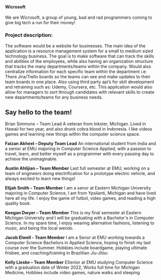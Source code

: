#### Wicrosoft
We are Wicrosoft, a group of young, bad and rad programmers coming to give big tech a run for their money!

### Project description:
The software would be a website for businesses. The main idea of the application is a resource management system for a small to medium sized technology business. The goal is to make software that can track the skills and abilities of the employees, while also having an organization structure that tracks the many departments/teams within the company. Would also centralize information for each specific team within the department i.e: There Jira/Trello boards so the teams can see and make updates to their team boards in one place. Also using third party api’s for skill development and retraining such as: Udemy, Coursera, etc. This application would also allow for managers to sort through candidates with relevant skills to create new departments/teams for any business needs.

## Say hello to the team!
Brian Simmons – Team Lead
A veteran from Inkster, Michigan. Lived in Hawaii for two year, and also drunk cobra blood in Indonesia. I like videos games and learning new things within the computer science space.

**Faizan Akheel – Deputy Team Lead**
An international student from India and a senior at EMU majoring in Computer Science Applied, with a passion to travel, learn, and better myself as a programmer with every passing day to achieve the unimaginable.

**Austin Ahlijian – Team Member**
Last full semester at EMU, working on a team of engineers doing electrification for a prototype electric vehicle, and always excited to learn new things!

**Elijah Smith - Team Member**
I am a senor at Eastern Michigan University majoring in Computer Science, I am from Ypsilanti, Michigan and have lived here all my life. I enjoy the game of futbol, video games, and reading a high quality book.

**Keegan Dwyer – Team Member**
This is my final semester at Eastern Michigan University and I will be graduating with a Bachelor's in Computer Science. In my spare time, I enjoy wearing alternative fashions, listening to music, and being the local weirdo.

**Jacob Elwell - Team Member**
I am a Senor at EMU working towards a Computer Science Bachelors in Applied Science, hoping to finish my last course over the Summer. Hobbies include boardgame, playing ultimate frisbee, and coaching/training in Brazlilian Jiu-Jitsu

**Kelly Lieske – Team Member**
ESenior at EMU studying Computer Science with a graduation date of Winter 2022, Works full time for Michigan Medicine, Hobbies include video games, nature walks and sleeping
